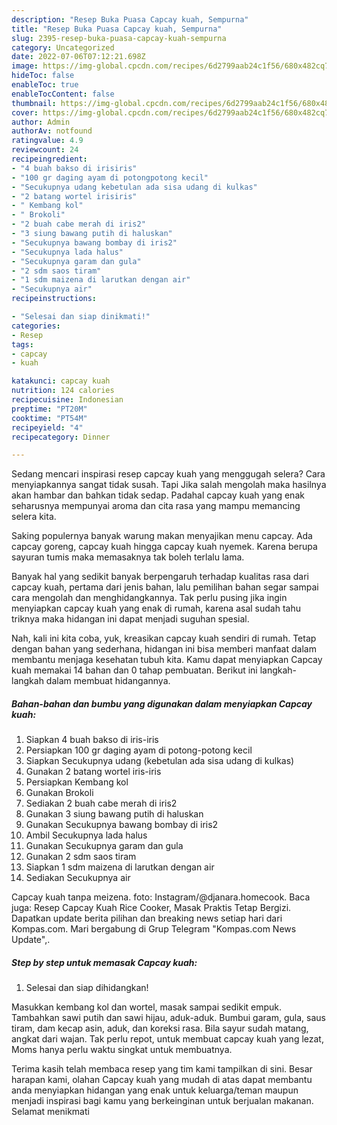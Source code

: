 ```yaml
---
description: "Resep Buka Puasa Capcay kuah, Sempurna"
title: "Resep Buka Puasa Capcay kuah, Sempurna"
slug: 2395-resep-buka-puasa-capcay-kuah-sempurna
category: Uncategorized
date: 2022-07-06T07:12:21.698Z
image: https://img-global.cpcdn.com/recipes/6d2799aab24c1f56/680x482cq70/capcay-kuah-foto-resep-utama.jpg
hideToc: false
enableToc: true
enableTocContent: false
thumbnail: https://img-global.cpcdn.com/recipes/6d2799aab24c1f56/680x482cq70/capcay-kuah-foto-resep-utama.jpg
cover: https://img-global.cpcdn.com/recipes/6d2799aab24c1f56/680x482cq70/capcay-kuah-foto-resep-utama.jpg
author: Admin
authorAv: notfound
ratingvalue: 4.9
reviewcount: 24
recipeingredient:
- "4 buah bakso di irisiris"
- "100 gr daging ayam di potongpotong kecil"
- "Secukupnya udang kebetulan ada sisa udang di kulkas"
- "2 batang wortel irisiris"
- " Kembang kol"
- " Brokoli"
- "2 buah cabe merah di iris2"
- "3 siung bawang putih di haluskan"
- "Secukupnya bawang bombay di iris2"
- "Secukupnya lada halus"
- "Secukupnya garam dan gula"
- "2 sdm saos tiram"
- "1 sdm maizena di larutkan dengan air"
- "Secukupnya air"
recipeinstructions:

- "Selesai dan siap dinikmati!"
categories:
- Resep
tags:
- capcay
- kuah

katakunci: capcay kuah 
nutrition: 124 calories
recipecuisine: Indonesian
preptime: "PT20M"
cooktime: "PT54M"
recipeyield: "4"
recipecategory: Dinner

---
```



Sedang mencari inspirasi resep capcay kuah yang menggugah selera? Cara menyiapkannya sangat tidak susah. Tapi Jika salah mengolah maka hasilnya akan hambar dan bahkan tidak sedap. Padahal capcay kuah yang enak seharusnya mempunyai aroma dan cita rasa yang mampu memancing selera kita.


Saking populernya banyak warung makan menyajikan menu capcay. Ada capcay goreng, capcay kuah hingga capcay kuah nyemek. Karena berupa sayuran tumis maka memasaknya tak boleh terlalu lama.

Banyak hal yang sedikit banyak berpengaruh terhadap kualitas rasa dari capcay kuah, pertama dari jenis bahan, lalu pemilihan bahan segar sampai cara mengolah dan menghidangkannya. Tak perlu pusing jika ingin menyiapkan capcay kuah yang enak di rumah, karena asal sudah tahu triknya maka hidangan ini dapat menjadi suguhan spesial.


Nah, kali ini kita coba, yuk, kreasikan capcay kuah sendiri di rumah. Tetap dengan bahan yang sederhana, hidangan ini bisa memberi manfaat dalam membantu menjaga kesehatan tubuh kita. Kamu dapat menyiapkan Capcay kuah memakai 14 bahan dan 0 tahap pembuatan. Berikut ini langkah-langkah dalam membuat hidangannya.

<!--inarticleads1-->

##### Bahan-bahan dan bumbu yang digunakan dalam menyiapkan Capcay kuah:

1. Siapkan 4 buah bakso di iris-iris
1. Persiapkan 100 gr daging ayam di potong-potong kecil
1. Siapkan Secukupnya udang (kebetulan ada sisa udang di kulkas)
1. Gunakan 2 batang wortel iris-iris
1. Persiapkan  Kembang kol
1. Gunakan  Brokoli
1. Sediakan 2 buah cabe merah di iris2
1. Gunakan 3 siung bawang putih di haluskan
1. Gunakan Secukupnya bawang bombay di iris2
1. Ambil Secukupnya lada halus
1. Gunakan Secukupnya garam dan gula
1. Gunakan 2 sdm saos tiram
1. Siapkan 1 sdm maizena di larutkan dengan air
1. Sediakan Secukupnya air


Capcay kuah tanpa meizena. foto: Instagram/@djanara.homecook. Baca juga: Resep Capcay Kuah Rice Cooker, Masak Praktis Tetap Bergizi. Dapatkan update berita pilihan dan breaking news setiap hari dari Kompas.com. Mari bergabung di Grup Telegram &#34;Kompas.com News Update&#34;,. 

<!--inarticleads2-->

##### Step by step untuk memasak Capcay kuah:


1. Selesai dan siap dihidangkan!

Masukkan kembang kol dan wortel, masak sampai sedikit empuk. Tambahkan sawi putih dan sawi hijau, aduk-aduk. Bumbui garam, gula, saus tiram, dam kecap asin, aduk, dan koreksi rasa. Bila sayur sudah matang, angkat dari wajan. Tak perlu repot, untuk membuat capcay kuah yang lezat, Moms hanya perlu waktu singkat untuk membuatnya. 

Terima kasih telah membaca resep yang tim kami tampilkan di sini. Besar harapan kami, olahan Capcay kuah yang mudah di atas dapat membantu anda menyiapkan hidangan yang enak untuk keluarga/teman maupun menjadi inspirasi bagi kamu yang berkeinginan untuk berjualan makanan. Selamat menikmati
